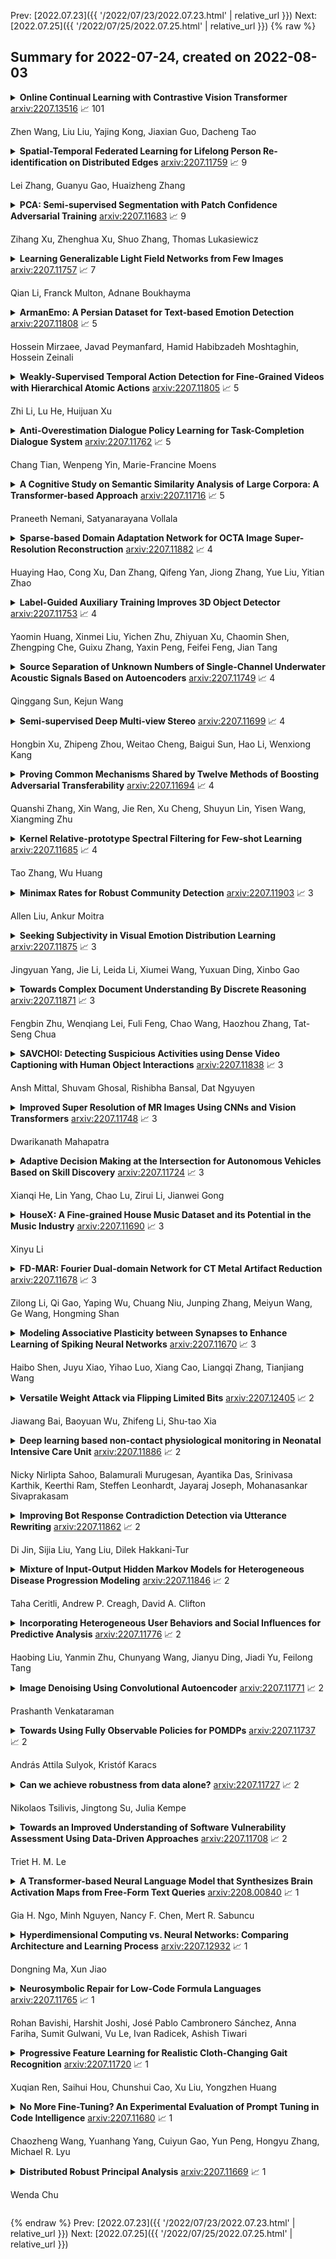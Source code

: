 Prev: [2022.07.23]({{ '/2022/07/23/2022.07.23.html' | relative_url }})  Next: [2022.07.25]({{ '/2022/07/25/2022.07.25.html' | relative_url }})
{% raw %}
## Summary for 2022-07-24, created on 2022-08-03


<details><summary><b>Online Continual Learning with Contrastive Vision Transformer</b>
<a href="https://arxiv.org/abs/2207.13516">arxiv:2207.13516</a>
&#x1F4C8; 101 <br>
<p>Zhen Wang, Liu Liu, Yajing Kong, Jiaxian Guo, Dacheng Tao</p></summary>
<p>

**Abstract:** Online continual learning (online CL) studies the problem of learning sequential tasks from an online data stream without task boundaries, aiming to adapt to new data while alleviating catastrophic forgetting on the past tasks. This paper proposes a framework Contrastive Vision Transformer (CVT), which designs a focal contrastive learning strategy based on a transformer architecture, to achieve a better stability-plasticity trade-off for online CL. Specifically, we design a new external attention mechanism for online CL that implicitly captures previous tasks' information. Besides, CVT contains learnable focuses for each class, which could accumulate the knowledge of previous classes to alleviate forgetting. Based on the learnable focuses, we design a focal contrastive loss to rebalance contrastive learning between new and past classes and consolidate previously learned representations. Moreover, CVT contains a dual-classifier structure for decoupling learning current classes and balancing all observed classes. The extensive experimental results show that our approach achieves state-of-the-art performance with even fewer parameters on online CL benchmarks and effectively alleviates the catastrophic forgetting.

</p>
</details>

<details><summary><b>Spatial-Temporal Federated Learning for Lifelong Person Re-identification on Distributed Edges</b>
<a href="https://arxiv.org/abs/2207.11759">arxiv:2207.11759</a>
&#x1F4C8; 9 <br>
<p>Lei Zhang, Guanyu Gao, Huaizheng Zhang</p></summary>
<p>

**Abstract:** Data drift is a thorny challenge when deploying person re-identification (ReID) models into real-world devices, where the data distribution is significantly different from that of the training environment and keeps changing. To tackle this issue, we propose a federated spatial-temporal incremental learning approach, named FedSTIL, which leverages both lifelong learning and federated learning to continuously optimize models deployed on many distributed edge clients. Unlike previous efforts, FedSTIL aims to mine spatial-temporal correlations among the knowledge learnt from different edge clients. Specifically, the edge clients first periodically extract general representations of drifted data to optimize their local models. Then, the learnt knowledge from edge clients will be aggregated by centralized parameter server, where the knowledge will be selectively and attentively distilled from spatial- and temporal-dimension with carefully designed mechanisms. Finally, the distilled informative spatial-temporal knowledge will be sent back to correlated edge clients to further improve the recognition accuracy of each edge client with a lifelong learning method. Extensive experiments on a mixture of five real-world datasets demonstrate that our method outperforms others by nearly 4% in Rank-1 accuracy, while reducing communication cost by 62%. All implementation codes are publicly available on https://github.com/MSNLAB/Federated-Lifelong-Person-ReID

</p>
</details>

<details><summary><b>PCA: Semi-supervised Segmentation with Patch Confidence Adversarial Training</b>
<a href="https://arxiv.org/abs/2207.11683">arxiv:2207.11683</a>
&#x1F4C8; 9 <br>
<p>Zihang Xu, Zhenghua Xu, Shuo Zhang, Thomas Lukasiewicz</p></summary>
<p>

**Abstract:** Deep learning based semi-supervised learning (SSL) methods have achieved strong performance in medical image segmentation, which can alleviate doctors' expensive annotation by utilizing a large amount of unlabeled data. Unlike most existing semi-supervised learning methods, adversarial training based methods distinguish samples from different sources by learning the data distribution of the segmentation map, leading the segmenter to generate more accurate predictions. We argue that the current performance restrictions for such approaches are the problems of feature extraction and learning preference. In this paper, we propose a new semi-supervised adversarial method called Patch Confidence Adversarial Training (PCA) for medical image segmentation. Rather than single scalar classification results or pixel-level confidence maps, our proposed discriminator creates patch confidence maps and classifies them at the scale of the patches. The prediction of unlabeled data learns the pixel structure and context information in each patch to get enough gradient feedback, which aids the discriminator in convergent to an optimal state and improves semi-supervised segmentation performance. Furthermore, at the discriminator's input, we supplement semantic information constraints on images, making it simpler for unlabeled data to fit the expected data distribution. Extensive experiments on the Automated Cardiac Diagnosis Challenge (ACDC) 2017 dataset and the Brain Tumor Segmentation (BraTS) 2019 challenge dataset show that our method outperforms the state-of-the-art semi-supervised methods, which demonstrates its effectiveness for medical image segmentation.

</p>
</details>

<details><summary><b>Learning Generalizable Light Field Networks from Few Images</b>
<a href="https://arxiv.org/abs/2207.11757">arxiv:2207.11757</a>
&#x1F4C8; 7 <br>
<p>Qian Li, Franck Multon, Adnane Boukhayma</p></summary>
<p>

**Abstract:** We explore a new strategy for few-shot novel view synthesis based on a neural light field representation. Given a target camera pose, an implicit neural network maps each ray to its target pixel's color directly. The network is conditioned on local ray features generated by coarse volumetric rendering from an explicit 3D feature volume. This volume is built from the input images using a 3D ConvNet. Our method achieves competitive performances on synthetic and real MVS data with respect to state-of-the-art neural radiance field based competition, while offering a 100 times faster rendering.

</p>
</details>

<details><summary><b>ArmanEmo: A Persian Dataset for Text-based Emotion Detection</b>
<a href="https://arxiv.org/abs/2207.11808">arxiv:2207.11808</a>
&#x1F4C8; 5 <br>
<p>Hossein Mirzaee, Javad Peymanfard, Hamid Habibzadeh Moshtaghin, Hossein Zeinali</p></summary>
<p>

**Abstract:** With the recent proliferation of open textual data on social media platforms, Emotion Detection (ED) from Text has received more attention over the past years. It has many applications, especially for businesses and online service providers, where emotion detection techniques can help them make informed commercial decisions by analyzing customers/users' feelings towards their products and services. In this study, we introduce ArmanEmo, a human-labeled emotion dataset of more than 7000 Persian sentences labeled for seven categories. The dataset has been collected from different resources, including Twitter, Instagram, and Digikala (an Iranian e-commerce company) comments. Labels are based on Ekman's six basic emotions (Anger, Fear, Happiness, Hatred, Sadness, Wonder) and another category (Other) to consider any other emotion not included in Ekman's model. Along with the dataset, we have provided several baseline models for emotion classification focusing on the state-of-the-art transformer-based language models. Our best model achieves a macro-averaged F1 score of 75.39 percent across our test dataset. Moreover, we also conduct transfer learning experiments to compare our proposed dataset's generalization against other Persian emotion datasets. Results of these experiments suggest that our dataset has superior generalizability among the existing Persian emotion datasets. ArmanEmo is publicly available for non-commercial use at https://github.com/Arman-Rayan-Sharif/arman-text-emotion.

</p>
</details>

<details><summary><b>Weakly-Supervised Temporal Action Detection for Fine-Grained Videos with Hierarchical Atomic Actions</b>
<a href="https://arxiv.org/abs/2207.11805">arxiv:2207.11805</a>
&#x1F4C8; 5 <br>
<p>Zhi Li, Lu He, Huijuan Xu</p></summary>
<p>

**Abstract:** Action understanding has evolved into the era of fine granularity, as most human behaviors in real life have only minor differences. To detect these fine-grained actions accurately in a label-efficient way, we tackle the problem of weakly-supervised fine-grained temporal action detection in videos for the first time. Without the careful design to capture subtle differences between fine-grained actions, previous weakly-supervised models for general action detection cannot perform well in the fine-grained setting. We propose to model actions as the combinations of reusable atomic actions which are automatically discovered from data through self-supervised clustering, in order to capture the commonality and individuality of fine-grained actions. The learnt atomic actions, represented by visual concepts, are further mapped to fine and coarse action labels leveraging the semantic label hierarchy. Our approach constructs a visual representation hierarchy of four levels: clip level, atomic action level, fine action class level and coarse action class level, with supervision at each level. Extensive experiments on two large-scale fine-grained video datasets, FineAction and FineGym, show the benefit of our proposed weakly-supervised model for fine-grained action detection, and it achieves state-of-the-art results.

</p>
</details>

<details><summary><b>Anti-Overestimation Dialogue Policy Learning for Task-Completion Dialogue System</b>
<a href="https://arxiv.org/abs/2207.11762">arxiv:2207.11762</a>
&#x1F4C8; 5 <br>
<p>Chang Tian, Wenpeng Yin, Marie-Francine Moens</p></summary>
<p>

**Abstract:** A dialogue policy module is an essential part of task-completion dialogue systems. Recently, increasing interest has focused on reinforcement learning (RL)-based dialogue policy. Its favorable performance and wise action decisions rely on an accurate estimation of action values. The overestimation problem is a widely known issue of RL since its estimate of the maximum action value is larger than the ground truth, which results in an unstable learning process and suboptimal policy. This problem is detrimental to RL-based dialogue policy learning. To mitigate this problem, this paper proposes a dynamic partial average estimator (DPAV) of the ground truth maximum action value. DPAV calculates the partial average between the predicted maximum action value and minimum action value, where the weights are dynamically adaptive and problem-dependent. We incorporate DPAV into a deep Q-network as the dialogue policy and show that our method can achieve better or comparable results compared to top baselines on three dialogue datasets of different domains with a lower computational load. In addition, we also theoretically prove the convergence and derive the upper and lower bounds of the bias compared with those of other methods.

</p>
</details>

<details><summary><b>A Cognitive Study on Semantic Similarity Analysis of Large Corpora: A Transformer-based Approach</b>
<a href="https://arxiv.org/abs/2207.11716">arxiv:2207.11716</a>
&#x1F4C8; 5 <br>
<p>Praneeth Nemani, Satyanarayana Vollala</p></summary>
<p>

**Abstract:** Semantic similarity analysis and modeling is a fundamentally acclaimed task in many pioneering applications of natural language processing today. Owing to the sensation of sequential pattern recognition, many neural networks like RNNs and LSTMs have achieved satisfactory results in semantic similarity modeling. However, these solutions are considered inefficient due to their inability to process information in a non-sequential manner, thus leading to the improper extraction of context. Transformers function as the state-of-the-art architecture due to their advantages like non-sequential data processing and self-attention. In this paper, we perform semantic similarity analysis and modeling on the U.S Patent Phrase to Phrase Matching Dataset using both traditional and transformer-based techniques. We experiment upon four different variants of the Decoding Enhanced BERT - DeBERTa and enhance its performance by performing K-Fold Cross-Validation. The experimental results demonstrate our methodology's enhanced performance compared to traditional techniques, with an average Pearson correlation score of 0.79.

</p>
</details>

<details><summary><b>Sparse-based Domain Adaptation Network for OCTA Image Super-Resolution Reconstruction</b>
<a href="https://arxiv.org/abs/2207.11882">arxiv:2207.11882</a>
&#x1F4C8; 4 <br>
<p>Huaying Hao, Cong Xu, Dan Zhang, Qifeng Yan, Jiong Zhang, Yue Liu, Yitian Zhao</p></summary>
<p>

**Abstract:** Retinal Optical Coherence Tomography Angiography (OCTA) with high-resolution is important for the quantification and analysis of retinal vasculature. However, the resolution of OCTA images is inversely proportional to the field of view at the same sampling frequency, which is not conducive to clinicians for analyzing larger vascular areas. In this paper, we propose a novel Sparse-based domain Adaptation Super-Resolution network (SASR) for the reconstruction of realistic 6x6 mm2/low-resolution (LR) OCTA images to high-resolution (HR) representations. To be more specific, we first perform a simple degradation of the 3x3 mm2/high-resolution (HR) image to obtain the synthetic LR image. An efficient registration method is then employed to register the synthetic LR with its corresponding 3x3 mm2 image region within the 6x6 mm2 image to obtain the cropped realistic LR image. We then propose a multi-level super-resolution model for the fully-supervised reconstruction of the synthetic data, guiding the reconstruction of the realistic LR images through a generative-adversarial strategy that allows the synthetic and realistic LR images to be unified in the feature domain. Finally, a novel sparse edge-aware loss is designed to dynamically optimize the vessel edge structure. Extensive experiments on two OCTA sets have shown that our method performs better than state-of-the-art super-resolution reconstruction methods. In addition, we have investigated the performance of the reconstruction results on retina structure segmentations, which further validate the effectiveness of our approach.

</p>
</details>

<details><summary><b>Label-Guided Auxiliary Training Improves 3D Object Detector</b>
<a href="https://arxiv.org/abs/2207.11753">arxiv:2207.11753</a>
&#x1F4C8; 4 <br>
<p>Yaomin Huang, Xinmei Liu, Yichen Zhu, Zhiyuan Xu, Chaomin Shen, Zhengping Che, Guixu Zhang, Yaxin Peng, Feifei Feng, Jian Tang</p></summary>
<p>

**Abstract:** Detecting 3D objects from point clouds is a practical yet challenging task that has attracted increasing attention recently. In this paper, we propose a Label-Guided auxiliary training method for 3D object detection (LG3D), which serves as an auxiliary network to enhance the feature learning of existing 3D object detectors. Specifically, we propose two novel modules: a Label-Annotation-Inducer that maps annotations and point clouds in bounding boxes to task-specific representations and a Label-Knowledge-Mapper that assists the original features to obtain detection-critical representations. The proposed auxiliary network is discarded in inference and thus has no extra computational cost at test time. We conduct extensive experiments on both indoor and outdoor datasets to verify the effectiveness of our approach. For example, our proposed LG3D improves VoteNet by 2.5% and 3.1% mAP on the SUN RGB-D and ScanNetV2 datasets, respectively.

</p>
</details>

<details><summary><b>Source Separation of Unknown Numbers of Single-Channel Underwater Acoustic Signals Based on Autoencoders</b>
<a href="https://arxiv.org/abs/2207.11749">arxiv:2207.11749</a>
&#x1F4C8; 4 <br>
<p>Qinggang Sun, Kejun Wang</p></summary>
<p>

**Abstract:** The separation of single-channel underwater acoustic signals is a challenging problem with practical significance. In view of the signal separation problem with unknown numbers of signals, we propose a solution with a fixed number of output channels, enabling it to avoid the dimensional disaster caused by the permutation problem induced by the alignment of outputs to targets. Specifically, we modify two algorithms developed for known numbers of signals based on autoencoders, which are highly explainable. We also propose a new performance evaluation method for situations with mute channels. Experiments conducted on simulated mixtures of radiated ship noise show that the proposed solution can achieve similar separation performance to that attained with a known number of signals. The mute channel output is also good.

</p>
</details>

<details><summary><b>Semi-supervised Deep Multi-view Stereo</b>
<a href="https://arxiv.org/abs/2207.11699">arxiv:2207.11699</a>
&#x1F4C8; 4 <br>
<p>Hongbin Xu, Zhipeng Zhou, Weitao Cheng, Baigui Sun, Hao Li, Wenxiong Kang</p></summary>
<p>

**Abstract:** Significant progress has been witnessed in learning-based Multi-view Stereo (MVS) of supervised and unsupervised settings. To combine their respective merits in accuracy and completeness, meantime reducing the demand for expensive labeled data, this paper explores a novel semi-supervised setting of learning-based MVS problem that only a tiny part of the MVS data is attached with dense depth ground truth. However, due to huge variation of scenarios and flexible setting in views, semi-supervised MVS problem (Semi-MVS) may break the basic assumption in classic semi-supervised learning, that unlabeled data and labeled data share the same label space and data distribution. To handle these issues, we propose a novel semi-supervised MVS framework, namely SE-MVS. For the simple case that the basic assumption works in MVS data, consistency regularization encourages the model predictions to be consistent between original sample and randomly augmented sample via constraints on KL divergence. For further troublesome case that the basic assumption is conflicted in MVS data, we propose a novel style consistency loss to alleviate the negative effect caused by the distribution gap. The visual style of unlabeled sample is transferred to labeled sample to shrink the gap, and the model prediction of generated sample is further supervised with the label in original labeled sample. The experimental results on DTU, BlendedMVS, GTA-SFM, and Tanks\&Temples datasets show the superior performance of the proposed method. With the same settings in backbone network, our proposed SE-MVS outperforms its fully-supervised and unsupervised baselines.

</p>
</details>

<details><summary><b>Proving Common Mechanisms Shared by Twelve Methods of Boosting Adversarial Transferability</b>
<a href="https://arxiv.org/abs/2207.11694">arxiv:2207.11694</a>
&#x1F4C8; 4 <br>
<p>Quanshi Zhang, Xin Wang, Jie Ren, Xu Cheng, Shuyun Lin, Yisen Wang, Xiangming Zhu</p></summary>
<p>

**Abstract:** Although many methods have been proposed to enhance the transferability of adversarial perturbations, these methods are designed in a heuristic manner, and the essential mechanism for improving adversarial transferability is still unclear. This paper summarizes the common mechanism shared by twelve previous transferability-boosting methods in a unified view, i.e., these methods all reduce game-theoretic interactions between regional adversarial perturbations. To this end, we focus on the attacking utility of all interactions between regional adversarial perturbations, and we first discover and prove the negative correlation between the adversarial transferability and the attacking utility of interactions. Based on this discovery, we theoretically prove and empirically verify that twelve previous transferability-boosting methods all reduce interactions between regional adversarial perturbations. More crucially, we consider the reduction of interactions as the essential reason for the enhancement of adversarial transferability. Furthermore, we design the interaction loss to directly penalize interactions between regional adversarial perturbations during attacking. Experimental results show that the interaction loss significantly improves the transferability of adversarial perturbations.

</p>
</details>

<details><summary><b>Kernel Relative-prototype Spectral Filtering for Few-shot Learning</b>
<a href="https://arxiv.org/abs/2207.11685">arxiv:2207.11685</a>
&#x1F4C8; 4 <br>
<p>Tao Zhang, Wu Huang</p></summary>
<p>

**Abstract:** Few-shot learning performs classification tasks and regression tasks on scarce samples. As one of the most representative few-shot learning models, Prototypical Network represents each class as sample average, or a prototype, and measures the similarity of samples and prototypes by Euclidean distance. In this paper, we propose a framework of spectral filtering (shrinkage) for measuring the difference between query samples and prototypes, or namely the relative prototypes, in a reproducing kernel Hilbert space (RKHS). In this framework, we further propose a method utilizing Tikhonov regularization as the filter function for few-shot classification. We conduct several experiments to verify our method utilizing different kernels based on the miniImageNet dataset, tiered-ImageNet dataset and CIFAR-FS dataset. The experimental results show that the proposed model can perform the state-of-the-art. In addition, the experimental results show that the proposed shrinkage method can boost the performance. Source code is available at https://github.com/zhangtao2022/DSFN.

</p>
</details>

<details><summary><b>Minimax Rates for Robust Community Detection</b>
<a href="https://arxiv.org/abs/2207.11903">arxiv:2207.11903</a>
&#x1F4C8; 3 <br>
<p>Allen Liu, Ankur Moitra</p></summary>
<p>

**Abstract:** In this work, we study the problem of community detection in the stochastic block model with adversarial node corruptions. Our main result is an efficient algorithm that can tolerate an $ε$-fraction of corruptions and achieves error $O(ε) + e^{-\frac{C}{2} (1 \pm o(1))}$ where $C = (\sqrt{a} - \sqrt{b})^2$ is the signal-to-noise ratio and $a/n$ and $b/n$ are the inter-community and intra-community connection probabilities respectively. These bounds essentially match the minimax rates for the SBM without corruptions. We also give robust algorithms for $\mathbb{Z}_2$-synchronization. At the heart of our algorithm is a new semidefinite program that uses global information to robustly boost the accuracy of a rough clustering. Moreover, we show that our algorithms are doubly-robust in the sense that they work in an even more challenging noise model that mixes adversarial corruptions with unbounded monotone changes, from the semi-random model.

</p>
</details>

<details><summary><b>Seeking Subjectivity in Visual Emotion Distribution Learning</b>
<a href="https://arxiv.org/abs/2207.11875">arxiv:2207.11875</a>
&#x1F4C8; 3 <br>
<p>Jingyuan Yang, Jie Li, Leida Li, Xiumei Wang, Yuxuan Ding, Xinbo Gao</p></summary>
<p>

**Abstract:** Visual Emotion Analysis (VEA), which aims to predict people's emotions towards different visual stimuli, has become an attractive research topic recently. Rather than a single label classification task, it is more rational to regard VEA as a Label Distribution Learning (LDL) problem by voting from different individuals. Existing methods often predict visual emotion distribution in a unified network, neglecting the inherent subjectivity in its crowd voting process. In psychology, the \textit{Object-Appraisal-Emotion} model has demonstrated that each individual's emotion is affected by his/her subjective appraisal, which is further formed by the affective memory. Inspired by this, we propose a novel \textit{Subjectivity Appraise-and-Match Network (SAMNet)} to investigate the subjectivity in visual emotion distribution. To depict the diversity in crowd voting process, we first propose the \textit{Subjectivity Appraising} with multiple branches, where each branch simulates the emotion evocation process of a specific individual. Specifically, we construct the affective memory with an attention-based mechanism to preserve each individual's unique emotional experience. A subjectivity loss is further proposed to guarantee the divergence between different individuals. Moreover, we propose the \textit{Subjectivity Matching} with a matching loss, aiming at assigning unordered emotion labels to ordered individual predictions in a one-to-one correspondence with the Hungarian algorithm. Extensive experiments and comparisons are conducted on public visual emotion distribution datasets, and the results demonstrate that the proposed SAMNet consistently outperforms the state-of-the-art methods. Ablation study verifies the effectiveness of our method and visualization proves its interpretability.

</p>
</details>

<details><summary><b>Towards Complex Document Understanding By Discrete Reasoning</b>
<a href="https://arxiv.org/abs/2207.11871">arxiv:2207.11871</a>
&#x1F4C8; 3 <br>
<p>Fengbin Zhu, Wenqiang Lei, Fuli Feng, Chao Wang, Haozhou Zhang, Tat-Seng Chua</p></summary>
<p>

**Abstract:** Document Visual Question Answering (VQA) aims to understand visually-rich documents to answer questions in natural language, which is an emerging research topic for both Natural Language Processing and Computer Vision. In this work, we introduce a new Document VQA dataset, named TAT-DQA, which consists of 3,067 document pages comprising semi-structured table(s) and unstructured text as well as 16,558 question-answer pairs by extending the TAT-QA dataset. These documents are sampled from real-world financial reports and contain lots of numbers, which means discrete reasoning capability is demanded to answer questions on this dataset. Based on TAT-DQA, we further develop a novel model named MHST that takes into account the information in multi-modalities, including text, layout and visual image, to intelligently address different types of questions with corresponding strategies, i.e., extraction or reasoning. Extensive experiments show that the MHST model significantly outperforms the baseline methods, demonstrating its effectiveness. However, the performance still lags far behind that of expert humans. We expect that our new TAT-DQA dataset would facilitate the research on deep understanding of visually-rich documents combining vision and language, especially for scenarios that require discrete reasoning. Also, we hope the proposed model would inspire researchers to design more advanced Document VQA models in future.

</p>
</details>

<details><summary><b>SAVCHOI: Detecting Suspicious Activities using Dense Video Captioning with Human Object Interactions</b>
<a href="https://arxiv.org/abs/2207.11838">arxiv:2207.11838</a>
&#x1F4C8; 3 <br>
<p>Ansh Mittal, Shuvam Ghosal, Rishibha Bansal, Dat Ngyuyen</p></summary>
<p>

**Abstract:** Detecting suspicious activities in surveillance videos has been a longstanding problem, which can further lead to difficulties in detecting crimes. The authors propose a novel approach for detecting and summarizing the suspicious activities going on in the surveillance videos. They also create ground truth summaries for the UCF-Crime video dataset. Further, the authors test existing state-of-the-art algorithms for Dense Video Captioning for a subset of this dataset and propose a model for this task by leveraging Human-Object Interaction models for the Visual features. They observe that this formulation for Dense Captioning achieves large gains over earlier approaches by a significant margin. The authors also perform an ablative analysis of the dataset and the model and report their findings.

</p>
</details>

<details><summary><b>Improved Super Resolution of MR Images Using CNNs and Vision Transformers</b>
<a href="https://arxiv.org/abs/2207.11748">arxiv:2207.11748</a>
&#x1F4C8; 3 <br>
<p>Dwarikanath Mahapatra</p></summary>
<p>

**Abstract:** State of the art magnetic resonance (MR) image super-resolution methods (ISR) using convolutional neural networks (CNNs) leverage limited contextual information due to the limited spatial coverage of CNNs. Vision transformers (ViT) learn better global context that is helpful in generating superior quality HR images. We combine local information of CNNs and global information from ViTs for image super resolution and output super resolved images that have superior quality than those produced by state of the art methods. We include extra constraints through multiple novel loss functions that preserve structure and texture information from the low resolution to high resolution images.

</p>
</details>

<details><summary><b>Adaptive Decision Making at the Intersection for Autonomous Vehicles Based on Skill Discovery</b>
<a href="https://arxiv.org/abs/2207.11724">arxiv:2207.11724</a>
&#x1F4C8; 3 <br>
<p>Xianqi He, Lin Yang, Chao Lu, Zirui Li, Jianwei Gong</p></summary>
<p>

**Abstract:** In urban environments, the complex and uncertain intersection scenarios are challenging for autonomous driving. To ensure safety, it is crucial to develop an adaptive decision making system that can handle the interaction with other vehicles. Manually designed model-based methods are reliable in common scenarios. But in uncertain environments, they are not reliable, so learning-based methods are proposed, especially reinforcement learning (RL) methods. However, current RL methods need retraining when the scenarios change. In other words, current RL methods cannot reuse accumulated knowledge. They forget learned knowledge when new scenarios are given. To solve this problem, we propose a hierarchical framework that can autonomously accumulate and reuse knowledge. The proposed method combines the idea of motion primitives (MPs) with hierarchical reinforcement learning (HRL). It decomposes complex problems into multiple basic subtasks to reduce the difficulty. The proposed method and other baseline methods are tested in a challenging intersection scenario based on the CARLA simulator. The intersection scenario contains three different subtasks that can reflect the complexity and uncertainty of real traffic flow. After offline learning and testing, the proposed method is proved to have the best performance among all methods.

</p>
</details>

<details><summary><b>HouseX: A Fine-grained House Music Dataset and its Potential in the Music Industry</b>
<a href="https://arxiv.org/abs/2207.11690">arxiv:2207.11690</a>
&#x1F4C8; 3 <br>
<p>Xinyu Li</p></summary>
<p>

**Abstract:** Machine sound classification has been one of the fundamental tasks of music technology. A major branch of sound classification is the classification of music genres. However, though covering most genres of music, existing music genre datasets often do not contain fine-grained labels that indicate the detailed sub-genres of music. In consideration of the consistency of genres of songs in a mixtape or in a DJ (live) set, we have collected and annotated a dataset of house music that provide 4 sub-genre labels, namely future house, bass house, progressive house and melodic house. Experiments show that our annotations well exhibit the characteristics of different categories. Also, we have built baseline models that classify the sub-genre based on the mel-spectrograms of a track, achieving strongly competitive results. Besides, we have put forward a few application scenarios of our dataset and baseline model, with a simulated sci-fi tunnel as a short demo built and rendered in a 3D modeling software, with the colors of the lights automated by the output of our model.

</p>
</details>

<details><summary><b>FD-MAR: Fourier Dual-domain Network for CT Metal Artifact Reduction</b>
<a href="https://arxiv.org/abs/2207.11678">arxiv:2207.11678</a>
&#x1F4C8; 3 <br>
<p>Zilong Li, Qi Gao, Yaping Wu, Chuang Niu, Junping Zhang, Meiyun Wang, Ge Wang, Hongming Shan</p></summary>
<p>

**Abstract:** The presence of high-density objects such as metal implants and dental fillings can introduce severely streak-like artifacts in computed tomography (CT) images, greatly limiting subsequent diagnosis. Although various deep neural networks-based methods have been proposed for metal artifact reduction (MAR), they usually suffer from poor performance due to limited exploitation of global context in the sinogram domain, secondary artifacts introduced in the image domain, and the requirement of precise metal masks. To address these issues, this paper explores fast Fourier convolution for MAR in both sinogram and image domains, and proposes a Fourier dual-domain network for MAR, termed FD-MAR. Specifically, we first propose a Fourier sinogram restoration network, which can leverage sinogram-wide receptive context to fill in the metal-corrupted region from uncorrupted region and, hence, is robust to the metal trace. Second, we propose a Fourier refinement network in the image domain, which can refine the reconstructed images in a local-to-global manner by exploring image-wide context information. As a result, the proposed FD-MAR can explore the sinogram- and image-wide receptive fields for MAR. By optimizing FD-MAR with a composite loss function, extensive experimental results demonstrate the superiority of the proposed FD-MAR over the state-of-the-art MAR methods in terms of quantitative metrics and visual comparison. Notably, FD-MAR does not require precise metal masks, which is of great importance in clinical routine.

</p>
</details>

<details><summary><b>Modeling Associative Plasticity between Synapses to Enhance Learning of Spiking Neural Networks</b>
<a href="https://arxiv.org/abs/2207.11670">arxiv:2207.11670</a>
&#x1F4C8; 3 <br>
<p>Haibo Shen, Juyu Xiao, Yihao Luo, Xiang Cao, Liangqi Zhang, Tianjiang Wang</p></summary>
<p>

**Abstract:** Spiking Neural Networks (SNNs) are the third generation of artificial neural networks that enable energy-efficient implementation on neuromorphic hardware. However, the discrete transmission of spikes brings significant challenges to the robust and high-performance learning mechanism. Most existing works focus solely on learning between neurons but ignore the influence between synapses, resulting in a loss of robustness and accuracy. To address this problem, we propose a robust and effective learning mechanism by modeling the associative plasticity between synapses (APBS) observed from the physiological phenomenon of associative long-term potentiation (ALTP). With the proposed APBS method, synapses of the same neuron interact through a shared factor when concurrently stimulated by other neurons. In addition, we propose a spatiotemporal cropping and flipping (STCF) method to improve the generalization ability of our network. Extensive experiments demonstrate that our approaches achieve superior performance on static CIFAR-10 datasets and state-of-the-art performance on neuromorphic MNIST-DVS, CIFAR10-DVS datasets by a lightweight convolution network. To our best knowledge, this is the first time to explore a learning method between synapses and an extended approach for neuromorphic data.

</p>
</details>

<details><summary><b>Versatile Weight Attack via Flipping Limited Bits</b>
<a href="https://arxiv.org/abs/2207.12405">arxiv:2207.12405</a>
&#x1F4C8; 2 <br>
<p>Jiawang Bai, Baoyuan Wu, Zhifeng Li, Shu-tao Xia</p></summary>
<p>

**Abstract:** To explore the vulnerability of deep neural networks (DNNs), many attack paradigms have been well studied, such as the poisoning-based backdoor attack in the training stage and the adversarial attack in the inference stage. In this paper, we study a novel attack paradigm, which modifies model parameters in the deployment stage. Considering the effectiveness and stealthiness goals, we provide a general formulation to perform the bit-flip based weight attack, where the effectiveness term could be customized depending on the attacker's purpose. Furthermore, we present two cases of the general formulation with different malicious purposes, i.e., single sample attack (SSA) and triggered samples attack (TSA). To this end, we formulate this problem as a mixed integer programming (MIP) to jointly determine the state of the binary bits (0 or 1) in the memory and learn the sample modification. Utilizing the latest technique in integer programming, we equivalently reformulate this MIP problem as a continuous optimization problem, which can be effectively and efficiently solved using the alternating direction method of multipliers (ADMM) method. Consequently, the flipped critical bits can be easily determined through optimization, rather than using a heuristic strategy. Extensive experiments demonstrate the superiority of SSA and TSA in attacking DNNs.

</p>
</details>

<details><summary><b>Deep learning based non-contact physiological monitoring in Neonatal Intensive Care Unit</b>
<a href="https://arxiv.org/abs/2207.11886">arxiv:2207.11886</a>
&#x1F4C8; 2 <br>
<p>Nicky Nirlipta Sahoo, Balamurali Murugesan, Ayantika Das, Srinivasa Karthik, Keerthi Ram, Steffen Leonhardt, Jayaraj Joseph, Mohanasankar Sivaprakasam</p></summary>
<p>

**Abstract:** Preterm babies in the Neonatal Intensive Care Unit (NICU) have to undergo continuous monitoring of their cardiac health. Conventional monitoring approaches are contact-based, making the neonates prone to various nosocomial infections. Video-based monitoring approaches have opened up potential avenues for contactless measurement. This work presents a pipeline for remote estimation of cardiopulmonary signals from videos in NICU setup. We have proposed an end-to-end deep learning (DL) model that integrates a non-learning based approach to generate surrogate ground truth (SGT) labels for supervision, thus refraining from direct dependency on true ground truth labels. We have performed an extended qualitative and quantitative analysis to examine the efficacy of our proposed DL-based pipeline and achieved an overall average mean absolute error of 4.6 beats per minute (bpm) and root mean square error of 6.2 bpm in the estimated heart rate.

</p>
</details>

<details><summary><b>Improving Bot Response Contradiction Detection via Utterance Rewriting</b>
<a href="https://arxiv.org/abs/2207.11862">arxiv:2207.11862</a>
&#x1F4C8; 2 <br>
<p>Di Jin, Sijia Liu, Yang Liu, Dilek Hakkani-Tur</p></summary>
<p>

**Abstract:** Though chatbots based on large neural models can often produce fluent responses in open domain conversations, one salient error type is contradiction or inconsistency with the preceding conversation turns. Previous work has treated contradiction detection in bot responses as a task similar to natural language inference, e.g., detect the contradiction between a pair of bot utterances. However, utterances in conversations may contain co-references or ellipsis, and using these utterances as is may not always be sufficient for identifying contradictions. This work aims to improve the contradiction detection via rewriting all bot utterances to restore antecedents and ellipsis. We curated a new dataset for utterance rewriting and built a rewriting model on it. We empirically demonstrate that this model can produce satisfactory rewrites to make bot utterances more complete. Furthermore, using rewritten utterances improves contradiction detection performance significantly, e.g., the AUPR and joint accuracy scores (detecting contradiction along with evidence) increase by 6.5% and 4.5% (absolute increase), respectively.

</p>
</details>

<details><summary><b>Mixture of Input-Output Hidden Markov Models for Heterogeneous Disease Progression Modeling</b>
<a href="https://arxiv.org/abs/2207.11846">arxiv:2207.11846</a>
&#x1F4C8; 2 <br>
<p>Taha Ceritli, Andrew P. Creagh, David A. Clifton</p></summary>
<p>

**Abstract:** A particular challenge for disease progression modeling is the heterogeneity of a disease and its manifestations in the patients. Existing approaches often assume the presence of a single disease progression characteristics which is unlikely for neurodegenerative disorders such as Parkinson's disease. In this paper, we propose a hierarchical time-series model that can discover multiple disease progression dynamics. The proposed model is an extension of an input-output hidden Markov model that takes into account the clinical assessments of patients' health status and prescribed medications. We illustrate the benefits of our model using a synthetically generated dataset and a real-world longitudinal dataset for Parkinson's disease.

</p>
</details>

<details><summary><b>Incorporating Heterogeneous User Behaviors and Social Influences for Predictive Analysis</b>
<a href="https://arxiv.org/abs/2207.11776">arxiv:2207.11776</a>
&#x1F4C8; 2 <br>
<p>Haobing Liu, Yanmin Zhu, Chunyang Wang, Jianyu Ding, Jiadi Yu, Feilong Tang</p></summary>
<p>

**Abstract:** Behavior prediction based on historical behavioral data have practical real-world significance. It has been applied in recommendation, predicting academic performance, etc. With the refinement of user data description, the development of new functions, and the fusion of multiple data sources, heterogeneous behavioral data which contain multiple types of behaviors become more and more common. In this paper, we aim to incorporate heterogeneous user behaviors and social influences for behavior predictions. To this end, this paper proposes a variant of Long-Short Term Memory (LSTM) which can consider context information while modeling a behavior sequence, a projection mechanism which can model multi-faceted relationships among different types of behaviors, and a multi-faceted attention mechanism which can dynamically find out informative periods from different facets. Many kinds of behavioral data belong to spatio-temporal data. An unsupervised way to construct a social behavior graph based on spatio-temporal data and to model social influences is proposed. Moreover, a residual learning-based decoder is designed to automatically construct multiple high-order cross features based on social behavior representation and other types of behavior representations. Qualitative and quantitative experiments on real-world datasets have demonstrated the effectiveness of this model.

</p>
</details>

<details><summary><b>Image Denoising Using Convolutional Autoencoder</b>
<a href="https://arxiv.org/abs/2207.11771">arxiv:2207.11771</a>
&#x1F4C8; 2 <br>
<p>Prashanth Venkataraman</p></summary>
<p>

**Abstract:** With the inexorable digitalisation of the modern world, every subset in the field of technology goes through major advancements constantly. One such subset is digital images which are ever so popular. Images can not always be as visually pleasing or clear as you would want them to be and are often distorted or obscured with noise. A number of techniques to enhance images have come up as the years passed, all with their own respective pros and cons. In this paper, we look at one such particular technique which accomplishes this task with the help of a neural network model commonly known as an autoencoder. We construct different architectures for the model and compare results in order to decide the one best suited for the task. The characteristics and working of the model are discussed briefly knowing which can help set a path for future research.

</p>
</details>

<details><summary><b>Towards Using Fully Observable Policies for POMDPs</b>
<a href="https://arxiv.org/abs/2207.11737">arxiv:2207.11737</a>
&#x1F4C8; 2 <br>
<p>András Attila Sulyok, Kristóf Karacs</p></summary>
<p>

**Abstract:** Partially Observable Markov Decision Process (POMDP) is a framework applicable to many real world problems. In this work, we propose an approach to solve POMDPs with multimodal belief by relying on a policy that solves the fully observable version. By defininig a new, mixture value function based on the value function from the fully observable variant, we can use the corresponding greedy policy to solve the POMDP itself. We develop the mathematical framework necessary for discussion, and introduce a benchmark built on the task of Reconnaissance Blind TicTacToe. On this benchmark, we show that our policy outperforms policies ignoring the existence of multiple modes.

</p>
</details>

<details><summary><b>Can we achieve robustness from data alone?</b>
<a href="https://arxiv.org/abs/2207.11727">arxiv:2207.11727</a>
&#x1F4C8; 2 <br>
<p>Nikolaos Tsilivis, Jingtong Su, Julia Kempe</p></summary>
<p>

**Abstract:** Adversarial training and its variants have come to be the prevailing methods to achieve adversarially robust classification using neural networks. However, its increased computational cost together with the significant gap between standard and robust performance hinder progress and beg the question of whether we can do better. In this work, we take a step back and ask: Can models achieve robustness via standard training on a suitably optimized set? To this end, we devise a meta-learning method for robust classification, that optimizes the dataset prior to its deployment in a principled way, and aims to effectively remove the non-robust parts of the data. We cast our optimization method as a multi-step PGD procedure on kernel regression, with a class of kernels that describe infinitely wide neural nets (Neural Tangent Kernels - NTKs). Experiments on MNIST and CIFAR-10 demonstrate that the datasets we produce enjoy very high robustness against PGD attacks, when deployed in both kernel regression classifiers and neural networks. However, this robustness is somewhat fallacious, as alternative attacks manage to fool the models, which we find to be the case for previous similar works in the literature as well. We discuss potential reasons for this and outline further avenues of research.

</p>
</details>

<details><summary><b>Towards an Improved Understanding of Software Vulnerability Assessment Using Data-Driven Approaches</b>
<a href="https://arxiv.org/abs/2207.11708">arxiv:2207.11708</a>
&#x1F4C8; 2 <br>
<p>Triet H. M. Le</p></summary>
<p>

**Abstract:** The thesis advances the field of software security by providing knowledge and automation support for software vulnerability assessment using data-driven approaches. Software vulnerability assessment provides important and multifaceted information to prevent and mitigate dangerous cyber-attacks in the wild. The key contributions include a systematisation of knowledge, along with a suite of novel data-driven techniques and practical recommendations for researchers and practitioners in the area. The thesis results help improve the understanding and inform the practice of assessing ever-increasing vulnerabilities in real-world software systems. This in turn enables more thorough and timely fixing prioritisation and planning of these critical security issues.

</p>
</details>

<details><summary><b>A Transformer-based Neural Language Model that Synthesizes Brain Activation Maps from Free-Form Text Queries</b>
<a href="https://arxiv.org/abs/2208.00840">arxiv:2208.00840</a>
&#x1F4C8; 1 <br>
<p>Gia H. Ngo, Minh Nguyen, Nancy F. Chen, Mert R. Sabuncu</p></summary>
<p>

**Abstract:** Neuroimaging studies are often limited by the number of subjects and cognitive processes that can be feasibly interrogated. However, a rapidly growing number of neuroscientific studies have collectively accumulated an extensive wealth of results. Digesting this growing literature and obtaining novel insights remains to be a major challenge, since existing meta-analytic tools are constrained to keyword queries. In this paper, we present Text2Brain, an easy to use tool for synthesizing brain activation maps from open-ended text queries. Text2Brain was built on a transformer-based neural network language model and a coordinate-based meta-analysis of neuroimaging studies. Text2Brain combines a transformer-based text encoder and a 3D image generator, and was trained on variable-length text snippets and their corresponding activation maps sampled from 13,000 published studies. In our experiments, we demonstrate that Text2Brain can synthesize meaningful neural activation patterns from various free-form textual descriptions. Text2Brain is available at https://braininterpreter.com as a web-based tool for efficiently searching through the vast neuroimaging literature and generating new hypotheses.

</p>
</details>

<details><summary><b>Hyperdimensional Computing vs. Neural Networks: Comparing Architecture and Learning Process</b>
<a href="https://arxiv.org/abs/2207.12932">arxiv:2207.12932</a>
&#x1F4C8; 1 <br>
<p>Dongning Ma, Xun Jiao</p></summary>
<p>

**Abstract:** Hyperdimensional Computing (HDC) has obtained abundant attention as an emerging non von Neumann computing paradigm. Inspired by the way human brain functions, HDC leverages high dimensional patterns to perform learning tasks. Compared to neural networks, HDC has shown advantages such as energy efficiency and smaller model size, but sub-par learning capabilities in sophisticated applications. Recently, researchers have observed when combined with neural network components, HDC can achieve better performance than conventional HDC models. This motivates us to explore the deeper insights behind theoretical foundations of HDC, particularly the connection and differences with neural networks. In this paper, we make a comparative study between HDC and neural network to provide a different angle where HDC can be derived from an extremely compact neural network trained upfront. Experimental results show such neural network-derived HDC model can achieve up to 21% and 5% accuracy increase from conventional and learning-based HDC models respectively. This paper aims to provide more insights and shed lights on future directions for researches on this popular emerging learning scheme.

</p>
</details>

<details><summary><b>Neurosymbolic Repair for Low-Code Formula Languages</b>
<a href="https://arxiv.org/abs/2207.11765">arxiv:2207.11765</a>
&#x1F4C8; 1 <br>
<p>Rohan Bavishi, Harshit Joshi, José Pablo Cambronero Sánchez, Anna Fariha, Sumit Gulwani, Vu Le, Ivan Radicek, Ashish Tiwari</p></summary>
<p>

**Abstract:** Most users of low-code platforms, such as Excel and PowerApps, write programs in domain-specific formula languages to carry out nontrivial tasks. Often users can write most of the program they want, but introduce small mistakes that yield broken formulas. These mistakes, which can be both syntactic and semantic, are hard for low-code users to identify and fix, even though they can be resolved with just a few edits. We formalize the problem of producing such edits as the last-mile repair problem. To address this problem, we developed LaMirage, a LAst-MIle RepAir-engine GEnerator that combines symbolic and neural techniques to perform last-mile repair in low-code formula languages. LaMirage takes a grammar and a set of domain-specific constraints/rules, which jointly approximate the target language, and uses these to generate a repair engine that can fix formulas in that language. To tackle the challenges of localizing the errors and ranking the candidate repairs, LaMirage leverages neural techniques, whereas it relies on symbolic methods to generate candidate repairs. This combination allows LaMirage to find repairs that satisfy the provided grammar and constraints, and then pick the most natural repair. We compare LaMirage to state-of-the-art neural and symbolic approaches on 400 real Excel and PowerFx formulas, where LaMirage outperforms all baselines. We release these benchmarks to encourage subsequent work in low-code domains.

</p>
</details>

<details><summary><b>Progressive Feature Learning for Realistic Cloth-Changing Gait Recognition</b>
<a href="https://arxiv.org/abs/2207.11720">arxiv:2207.11720</a>
&#x1F4C8; 1 <br>
<p>Xuqian Ren, Saihui Hou, Chunshui Cao, Xu Liu, Yongzhen Huang</p></summary>
<p>

**Abstract:** Gait recognition is instrumental in crime prevention and social security, for it can be conducted at a long distance without the cooperation of subjects. However, existing datasets and methods cannot deal with the most challenging problem in realistic gait recognition effectively: walking in different clothes (CL). In order to tackle this problem, we propose two benchmarks: CASIA-BN-RCC and OUMVLP-RCC, to simulate the cloth-changing condition in practice. The two benchmarks can force the algorithm to realize cross-view and cross-cloth with two sub-datasets. Furthermore, we propose a new framework that can be applied with off-the-shelf backbones to improve its performance in the Realistic Cloth-Changing problem with Progressive Feature Learning. Specifically, in our framework, we design Progressive Mapping and Progressive Uncertainty to extract the cross-view features and then extract cross-cloth features on the basis. In this way, the features from the cross-view sub-dataset can first dominate the feature space and relieve the uneven distribution caused by the adverse effect from the cross-cloth sub-dataset. The experiments on our benchmarks show that our framework can effectively improve the recognition performance in CL conditions. Our codes and datasets will be released after accepted.

</p>
</details>

<details><summary><b>No More Fine-Tuning? An Experimental Evaluation of Prompt Tuning in Code Intelligence</b>
<a href="https://arxiv.org/abs/2207.11680">arxiv:2207.11680</a>
&#x1F4C8; 1 <br>
<p>Chaozheng Wang, Yuanhang Yang, Cuiyun Gao, Yun Peng, Hongyu Zhang, Michael R. Lyu</p></summary>
<p>

**Abstract:** Pre-trained models have been shown effective in many code intelligence tasks. These models are pre-trained on large-scale unlabeled corpus and then fine-tuned in downstream tasks. However, as the inputs to pre-training and downstream tasks are in different forms, it is hard to fully explore the knowledge of pre-trained models. Besides, the performance of fine-tuning strongly relies on the amount of downstream data, while in practice, the scenarios with scarce data are common. Recent studies in the natural language processing (NLP) field show that prompt tuning, a new paradigm for tuning, alleviates the above issues and achieves promising results in various NLP tasks. In prompt tuning, the prompts inserted during tuning provide task-specific knowledge, which is especially beneficial for tasks with relatively scarce data. In this paper, we empirically evaluate the usage and effect of prompt tuning in code intelligence tasks. We conduct prompt tuning on popular pre-trained models CodeBERT and CodeT5 and experiment with three code intelligence tasks including defect prediction, code summarization, and code translation. Our experimental results show that prompt tuning consistently outperforms fine-tuning in all three tasks. In addition, prompt tuning shows great potential in low-resource scenarios, e.g., improving the BLEU scores of fine-tuning by more than 26\% on average for code summarization. Our results suggest that instead of fine-tuning, we could adapt prompt tuning for code intelligence tasks to achieve better performance, especially when lacking task-specific data.

</p>
</details>

<details><summary><b>Distributed Robust Principal Analysis</b>
<a href="https://arxiv.org/abs/2207.11669">arxiv:2207.11669</a>
&#x1F4C8; 1 <br>
<p>Wenda Chu</p></summary>
<p>

**Abstract:** We study the robust principal component analysis (RPCA) problem in a distributed setting. The goal of RPCA is to find an underlying low-rank estimation for a raw data matrix when the data matrix is subject to the corruption of gross sparse errors. Previous studies have developed RPCA algorithms that provide stable solutions with fast convergence. However, these algorithms are typically hard to scale and cannot be implemented distributedly, due to the use of either SVD or large matrix multiplication. In this paper, we propose the first distributed robust principal analysis algorithm based on consensus factorization, dubbed DCF-PCA. We prove the convergence of DCF-PCA and evaluate DCF-PCA on various problem setting

</p>
</details>


{% endraw %}
Prev: [2022.07.23]({{ '/2022/07/23/2022.07.23.html' | relative_url }})  Next: [2022.07.25]({{ '/2022/07/25/2022.07.25.html' | relative_url }})